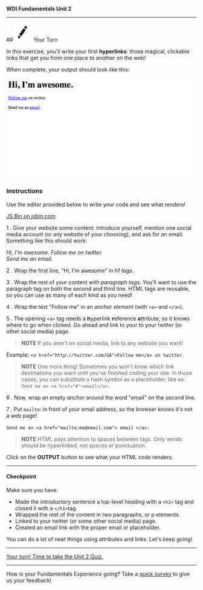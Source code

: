 **WDI Fundamentals Unit 2**

---

##![Your Turn](../assets/exercise.png) Your Turn

In this exercise, you'll write your first **hyperlinks**: those magical, clickable links that get you from one place to another on the web!

When complete, your output should look like this:

![](../assets/elkwebdesign/hyperlinks.png)


### Instructions

Use the editor provided below to write your code and see what renders!

<a class="jsbin-embed" href="https://jsbin.com/vuquwe/embed?htmlheight=600px">JS Bin on jsbin.com</a><script src="https://static.jsbin.com/js/embed.min.js?3.35.12"></script>


1 . Give your website some content: introduce yourself, mention one social media account (or any website of your choosing), and ask for an email. Something like this should work:

*Hi, I'm awesome.
Follow me on twitter.  
Send me an email.*

2 . Wrap the first line, "Hi, I'm awesome" in *h1 tags*.

3 . Wrap the rest of your content with *paragraph tags*. You'll want to use the paragraph tag on both the second and third line. HTML tags are reusable, so you can use as many of each kind as you need!

4 . Wrap the text "Follow me" in an *anchor element* (with `<a>` and `</a>`).

5 . The opening `<a>` tag needs a **h**yperlink **r**eference **a**ttribute, so it knows where to go when clicked. Go ahead and link to your to your twitter (or other social media) page.

> **NOTE** If you aren't on social media, link to any website you want!

Example:
`<a href="http://twitter.com/GA">Follow me</a> on twitter.`

> **NOTE** One more thing! Sometimes you won't know which link destinations you want until you've finished coding your site. In those cases, you can substitute a hash symbol as a placeholder, like so: `Send me an <a href="#">email</a>.`

6 . Now, wrap an empty *anchor* around the word "email" on the second line.

7 . Put `mailto`: in front of your email address, so the browser knows it's not a web page!

`Send me an <a href="mailto:me@email.com"> email </a>.`

> **NOTE** HTML pays attention to spaces between tags. Only words should be hyperlinked, not spaces or punctuation.



Click on the **OUTPUT** button to see what your HTML code renders.


---


#### Checkpoint

Make sure you have:

- Made the introductory sentence a top-level heading with a `<h1>` tag and closed it with a `</h1>`tag.
- Wrapped the rest of the content in two paragraphs, or p elements.
- Linked to your twitter (or some other social media) page.
- Created an email link with the proper email or placeholder.


You can do a lot of neat things using attributes and links. Let's keep going!

---

[Your turn! Time to take the Unit 2 Quiz. ](06_quiz.md)

---
How is your Fundamentals Experience going? Take a [quick survey](../feedback.md) to give us your feedback!
